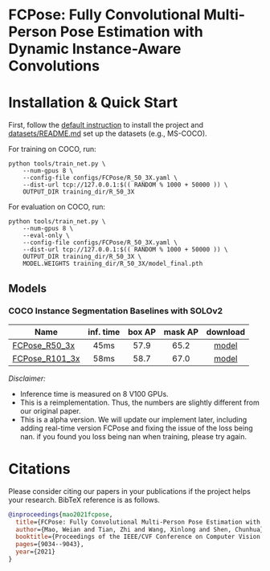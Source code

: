 # FCPose: Fully Convolutional Multi-Person Pose Estimation with Dynamic Instance-Aware Convolutions



# Installation & Quick Start
First, follow the [default instruction](../../README.md#Installation) to install the project and [datasets/README.md](https://github.com/facebookresearch/detectron2/blob/master/datasets/README.md) 
set up the datasets (e.g., MS-COCO).

For training on COCO, run:
```
python tools/train_net.py \
    --num-gpus 8 \
    --config-file configs/FCPose/R_50_3X.yaml \
    --dist-url tcp://127.0.0.1:$(( RANDOM % 1000 + 50000 )) \
    OUTPUT_DIR training_dir/R_50_3X
```

For evaluation on COCO, run:
```
python tools/train_net.py \
    --num-gpus 8 \
    --eval-only \
    --config-file configs/FCPose/R_50_3X.yaml \
    --dist-url tcp://127.0.0.1:$(( RANDOM % 1000 + 50000 )) \
    OUTPUT_DIR training_dir/R_50_3X \
    MODEL.WEIGHTS training_dir/R_50_3X/model_final.pth
```


## Models
### COCO Instance Segmentation Baselines with SOLOv2

Name | inf. time | box AP | mask AP | download
--- |:---:|:---:|:---:|:---:
[FCPose_R50_3x](R_50_3X.yaml) | 45ms | 57.9  | 65.2  | [model](https://huggingface.co/ZjuCv/AdelaiDet/blob/main/fcpose50.pth)
[FCPose_R101_3x](R_101_3X.yaml) | 58ms | 58.7  | 67.0  | [model](https://huggingface.co/ZjuCv/AdelaiDet/blob/main/fcpose101.pth)


*Disclaimer:*

- Inference time is measured on 8 V100 GPUs.
- This is a reimplementation. Thus, the numbers are slightly different from our original paper.
- This is a alpha version. We will update our implement later, including adding real-time version FCPose and fixing the issue of the loss being nan. if you found you loss being nan when training, please try again.


# Citations
Please consider citing our papers in your publications if the project helps your research. BibTeX reference is as follows.
```BibTeX
@inproceedings{mao2021fcpose,
  title={FCPose: Fully Convolutional Multi-Person Pose Estimation with Dynamic Instance-Aware Convolutions},
  author={Mao, Weian and Tian, Zhi and Wang, Xinlong and Shen, Chunhua},
  booktitle={Proceedings of the IEEE/CVF Conference on Computer Vision and Pattern Recognition},
  pages={9034--9043},
  year={2021}
}
```
